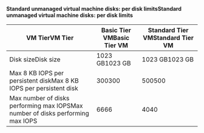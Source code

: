 <span data-ttu-id="e9a12-101">**Standard unmanaged virtual machine disks: per disk limits**</span><span class="sxs-lookup"><span data-stu-id="e9a12-101">**Standard unmanaged virtual machine disks: per disk limits**</span></span>

| <span data-ttu-id="e9a12-102">VM Tier</span><span class="sxs-lookup"><span data-stu-id="e9a12-102">VM Tier</span></span> | <span data-ttu-id="e9a12-103">Basic Tier VM</span><span class="sxs-lookup"><span data-stu-id="e9a12-103">Basic Tier VM</span></span> | <span data-ttu-id="e9a12-104">Standard Tier VM</span><span class="sxs-lookup"><span data-stu-id="e9a12-104">Standard Tier VM</span></span> |
| --- | --- | --- |
| <span data-ttu-id="e9a12-105">Disk size</span><span class="sxs-lookup"><span data-stu-id="e9a12-105">Disk size</span></span> |<span data-ttu-id="e9a12-106">1023 GB</span><span class="sxs-lookup"><span data-stu-id="e9a12-106">1023 GB</span></span> |<span data-ttu-id="e9a12-107">1023 GB</span><span class="sxs-lookup"><span data-stu-id="e9a12-107">1023 GB</span></span> |
| <span data-ttu-id="e9a12-108">Max 8 KB IOPS per persistent disk</span><span class="sxs-lookup"><span data-stu-id="e9a12-108">Max 8 KB IOPS per persistent disk</span></span> |<span data-ttu-id="e9a12-109">300</span><span class="sxs-lookup"><span data-stu-id="e9a12-109">300</span></span> |<span data-ttu-id="e9a12-110">500</span><span class="sxs-lookup"><span data-stu-id="e9a12-110">500</span></span> |
| <span data-ttu-id="e9a12-111">Max number of disks performing max IOPS</span><span class="sxs-lookup"><span data-stu-id="e9a12-111">Max number of disks performing max IOPS</span></span> |<span data-ttu-id="e9a12-112">66</span><span class="sxs-lookup"><span data-stu-id="e9a12-112">66</span></span> |<span data-ttu-id="e9a12-113">40</span><span class="sxs-lookup"><span data-stu-id="e9a12-113">40</span></span> |

